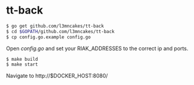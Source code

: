 # tt-back

```bash
$ go get github.com/l3mncakes/tt-back
$ cd $GOPATH/github.com/l3mncakes/tt-back
$ cp config.go.example config.go
```

Open *config.go* and set your RIAK_ADDRESSES to the correct ip and
ports.

```bash
$ make build
$ make start
```

Navigate to http://$DOCKER_HOST:8080/
